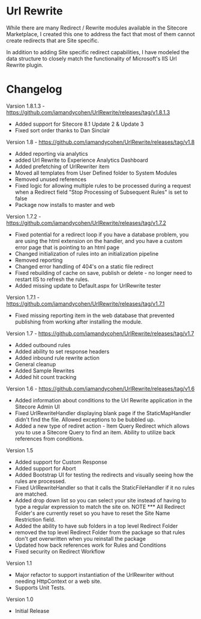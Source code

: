 Url Rewrite
===========

While there are many Redirect / Rewrite modules available in the Sitecore Marketplace, I created this one to address the fact that most of them cannot create redirects that are Site specific.

In addition to adding Site specific redirect capabilities, I have modeled the data structure to closely match the functionality of Microsoft's IIS Url Rewrite plugin.


Changelog
=========

Varsion 1.8.1.3 - https://github.com/iamandycohen/UrlRewrite/releases/tag/v1.8.1.3
* Added support for Sitecore 8.1 Update 2 & Update 3
* Fixed sort order thanks to Dan Sinclair

Version 1.8 - https://github.com/iamandycohen/UrlRewrite/releases/tag/v1.8
* Added reporting via analytics
* added Url Rewrite to Experience Analytics Dashboard
* Added prefetching of UrlRewriter item
* Moved all templates from User Defined folder to System Modules
* Removed unused references
* Fixed logic for allowing multiple rules to be processed during a request when a Redirect field "Stop Processing of Subsequent Rules" is set to false
* Package now installs to master and web

Version 1.7.2 - https://github.com/iamandycohen/UrlRewrite/releases/tag/v1.7.2
* Fixed potential for a redirect loop if you have a database problem, you are using the html extension on the handler, and you have a custom error page that is pointing to an html page
* Changed initialization of rules into an initialization pipeline
* Removed reporting
* Changed error handling of 404's on a static file redirect
* Fixed rebuilding of cache on save, publish or delete - no longer need to restart IIS to refresh the rules.
* Added missing update to Default.aspx for UrlRewrite tester

Version 1.7.1 - https://github.com/iamandycohen/UrlRewrite/releases/tag/v1.7.1
* Fixed missing reporting item in the web database that prevented publishing from working after installing the module.

Version 1.7 - https://github.com/iamandycohen/UrlRewrite/releases/tag/v1.7
* Added outbound rules
* Added ability to set response headers
* Added inbound rule rewrite action
* General cleanup
* Added Sample Rewrites
* Added hit count tracking

Version 1.6 - https://github.com/iamandycohen/UrlRewrite/releases/tag/v1.6
* Added information about conditions to the Url Rewrite application in the Sitecore Admin UI
* Fixed UrlRewriteHandler displaying blank page if the StaticMapHandler didn't find the file. Allowed exceptions to be bubbled up.
* Added a new type of rediret action - Item Query Redirect which allows you to use a Sitecore Query to find an item.  Ability to utilize back references from conditions.

Version 1.5
* Added support for Custom Response
* Added support for Abort
* Added Bootstrap UI for testing the redirects and visually seeing how the rules are processed.
* Fixed UrlRewriteHandler so that it calls the StaticFileHandler if it no rules are matched. 
* Added drop down list so you can select your site instead of having to type a regular expression to match the site on.  NOTE *** All Redirect Folder's are currently reset so you have to reset the Site Name Restriction field.
* Added the ability to have sub folders in a top level Redirect Folder
* removed the top level Redirect Folder from the package so that rules don't get overwritten when you reinstall the package
* Updated how back references work for Rules and Conditions
* Fixed security on Redirect Workflow

Version 1.1
* Major refactor to support instantiation of the UrlRewriter without needing HttpContext or a web site.  
* Supports Unit Tests.

Version 1.0
* Initial Release

